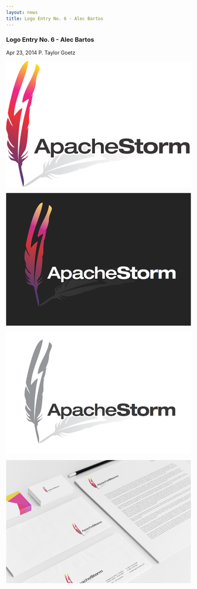 ```yaml
---
layout: news
title: Logo Entry No. 6 - Alec Bartos
---
```

<!--Post Header-->
<h3 class="news-title">Logo Entry No. 6 - Alec Bartos</h3>
<div class="news-meta">
    <i class="fa fa-calendar"></i> Apr 23, 2014 <i class="fa fa-user"></i> P. Taylor Goetz
</div>
<!--Post Body-->
<p><img src="storm_logo06-1.png" alt="Storm Logo" class="img-responsive"></p>
<p><img src="storm_logo06-2.png" alt="Storm Logo" class="img-responsive"></p>
<p><img src="storm_logo06-3.png" alt="Storm Logo" class="img-responsive"></p>
<p><img src="storm_logo06-4.jpg" alt="Storm Logo" class="img-responsive"></p>